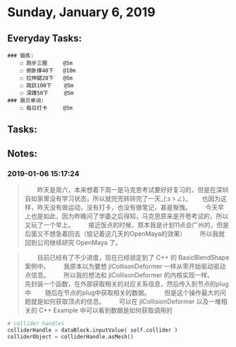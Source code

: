 # Sunday, January 6, 2019

## Everyday Tasks:
    ### 锻炼:
        ☐ 跑步三圈     @5m
        ☐ 俯卧撑40下   @10m
        ☐ 拉伸腿20下   @5m
        ☐ 跳跃100下    @5m
        ☐ 深蹲50下     @5m
    ### 扇贝单词:
        ☐ 每日打卡     @5m

## Tasks:

## Notes:

### 2019-01-06 15:17:24
> &emsp;&emsp;昨天是周六，本来想着下周一是马克思考试要好好复习的，但是在深圳自如家里没有学习状态，所以就兜兜转转完了一天_(:зゝ∠)_
> &emsp;&emsp;也因为这样，昨天没有做运动，没有打卡，也没有做笔记，甚是惭愧。
> &emsp;&emsp;今天早上也是如此，因为昨晚问了学委之后得知，马克思原来是开卷考试的，所以又玩了一个早上。
> &emsp;&emsp;接近饭点的时候，原本我是计划11点会广州的，但是后面又不想急着回去（惦记着这几天的OpenMaya的效果）
> &emsp;&emsp;所以我就回到公司继续研究 OpenMaya 了。

> &emsp;&emsp;目前已经有了不少进度，现在已经锁定到了 C++ 的 BasicBlendShape 案例中。
> &emsp;&emsp;我原本以为要想 jlCollisonDeformer 一样从零开始驱动驱动点信息。
> &emsp;&emsp;所以我的想法和 jlCollisonDeformer 的内核实现一样。
> &emsp;&emsp;先封装一个函数，在外部获取相关的对应关系信息，然后传入到节点的plug中
> &emsp;&emsp;随后在节点的plug中获取相关的数据。
> &emsp;&emsp;但是这个操作最大的问题就是如何获取顶点的信息。
> &emsp;&emsp;可以在 jlCollisionDeformer 以及一堆相关的 C++ Example 中可以看到数据是如何获取调用的
> 
```Python
# collider handles
colliderHandle = dataBlock.inputValue( self.collider )
colliderObject = colliderHandle.asMesh()


```

